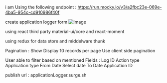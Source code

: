 i am Using the following endpoint : https://run.mocky.io/v3/a2fbc23e-069e-4ba5-954c-cd910986f40f 


create application logger form 
![image](https://user-images.githubusercontent.com/121213196/209064900-768a79dc-3bb7-4352-878f-e8f5b920b1e7.png)

using react third party  material-ui/core and react-moment

using redux for data store and middelware thunk

Pagination :
Show Display 10 records per page
Use client side pagination

User  able to filter based on mentioned Fields :
Log ID
Action type
Application type
From Date
Select date
To Date
Application ID

publish url : applicationLogger.surge.sh
